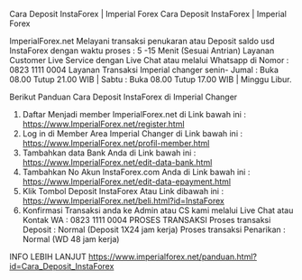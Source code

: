 Cara Deposit InstaForex | Imperial Forex
Cara Deposit InstaForex | Imperial Forex 


ImperialForex.net Melayani transaksi penukaran atau Deposit saldo usd InstaForex dengan waktu proses : 5 -15 Menit (Sesuai Antrian) Layanan Customer Live Service dengan Live Chat atau melalui Whatsapp di Nomor : 0823 1111 0004 Layanan Transaksi Imperial changer senin- Jumal : Buka 08.00 Tutup 21.00 WIB | Sabtu : Buka 08.00 Tutup 17.00 WIB | Minggu Libur.


Berikut Panduan Cara Deposit InstaForex di Imperial Changer


1. Daftar Menjadi member ImperialForex.net di Link bawah ini :
https://www.ImperialForex.net/register.html
2. Log in di Member Area Imperial Changer di Link bawah ini :
https://www.ImperialForex.net/profil-member.html
3. Tambahkan data Bank Anda di Link bawah ini :
https://www.ImperialForex.net/edit-data-bank.html
4. Tambahkan No Akun InstaForex.com Anda di Link bawah ini :
https://www.ImperialForex.net/edit-data-epayment.html
5. Klik Tombol Deposit InstaForex Atau Link dibawah ini :
https://www.ImperialForex.net/beli.html?id=InstaForex
6. Konfirmasi Transaksi anda ke Admin atau CS kami melalui Live Chat atau Kontak WA : 0823 1111 0004
PROSES TRANSAKSI
Proses transaksi Deposit : Normal (Deposit 1X24 jam kerja)
Proses transaksi Penarikan : Normal (WD 48 jam kerja)


INFO LEBIH LANJUT 
https://www.imperialforex.net/panduan.html?id=Cara_Deposit_InstaForex     
